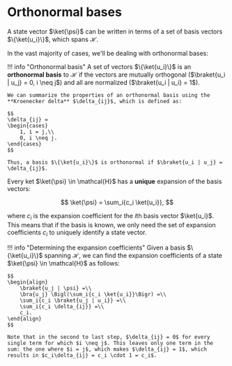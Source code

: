 # Orthonormal bases
A state vector $\ket{\psi}$ can be written in terms of a set of basis vectors $\{\ket{u_i}\}$, which spans $\mathcal{H}$.

In the vast majority of cases, we'll be dealing with orthonormal bases:

!!! info "Orthonormal basis"
    A set of vectors $\{\ket{u_i}\}$ is an **orthonormal basis** to $\mathcal{H}$ if the vectors are mutually orthogonal ($\braket{u_i | u_j} = 0, i \neq j$) and all are normalized ($\braket{u_i | u_i} = 1$).

    We can summarize the properties of an orthonormal basis using the **Kroenecker delta** $\delta_{ij}$, which is defined as:

    $$
    \delta_{ij} =
    \begin{cases}
        1, i = j,\\
        0, i \neq j.
    \end{cases}
    $$

    Thus, a basis $\{\ket{u_i}\}$ is orthonormal if $\braket{u_i | u_j} = \delta_{ij}$.

Every ket $\ket{\psi} \in \mathcal{H}$ has a **unique** expansion of the basis vectors:

$$
\ket{\psi} = \sum_i{c_i \ket{u_i}},
$$

where $c_i$ is the expansion coefficient for the $i$th basis vector $\ket{u_i}$. This means that if the basis is known, we only need the set of expansion coefficients $c_i$ to uniquely identify a state vector.

!!! info "Determining the expansion coefficients"
    Given a basis $\{\ket{u_i}\}$ spanning $\mathcal{H}$, we can find the expansion coefficients of a state $\ket{\psi} \in \mathcal{H}$ as follows:

    $$
    \begin{align}
        \braket{u_j | \psi} =\\
        \bra{u_j} \Bigl(\sum_i{c_i \ket{u_i}}\Bigr) =\\
        \sum_i{c_i \braket{u_j | u_i}} =\\
        \sum_i{c_i \delta_{ij}} =\\
        c_i.
    \end{align}
    $$

    Note that in the second to last step, $\delta_{ij} = 0$ for every single term for which $i \neq j$. This leaves only one term in the sum: the one where $i = j$, which makes $\delta_{ij} = 1$, which results in $c_i\delta_{ij} = c_i \cdot 1 = c_i$.